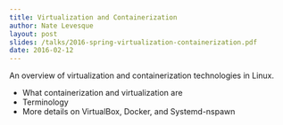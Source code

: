 ```yaml
---
title: Virtualization and Containerization
author: Nate Levesque
layout: post
slides: /talks/2016-spring-virtualization-containerization.pdf
date: 2016-02-12
---
```


An overview of virtualization and containerization technologies in Linux.

* What containerization and virtualization are
* Terminology
* More details on VirtualBox, Docker, and Systemd-nspawn
